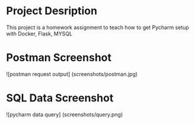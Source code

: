 # Project Desription
This project is a homework assignment to teach how to get Pycharm setup with Docker, Flask, MYSQL

# Postman Screenshot
![postman request output] (screenshots/postman.jpg)

# SQL Data Screenshot
![pycharm data query] (screenshots/query.png)


